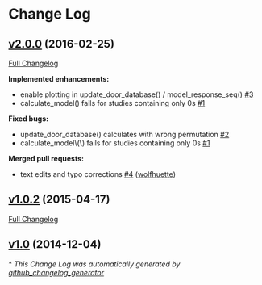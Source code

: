 # Change Log

## [v2.0.0](https://github.com/Dahaniel/DoOR.functions/tree/v2.0.0) (2016-02-25)
[Full Changelog](https://github.com/Dahaniel/DoOR.functions/compare/v1.0.2...v2.0.0)

**Implemented enhancements:**

- enable plotting in update_door_database\(\) / model_response_seq\(\) [\#3](https://github.com/Dahaniel/DoOR.functions/issues/3)
- calculate_model\(\) fails for studies containing only 0s [\#1](https://github.com/Dahaniel/DoOR.functions/issues/1)

**Fixed bugs:**

- update_door_database\(\) calculates with wrong permutation [\#2](https://github.com/Dahaniel/DoOR.functions/issues/2)
- calculate_model\\(\\) fails for studies containing only 0s [\#1](https://github.com/Dahaniel/DoOR.functions/issues/1)

**Merged pull requests:**

- text edits and typo corrections [\#4](https://github.com/Dahaniel/DoOR.functions/pull/4) ([wolfhuette](https://github.com/wolfhuette))

## [v1.0.2](https://github.com/Dahaniel/DoOR.functions/tree/v1.0.2) (2015-04-17)
[Full Changelog](https://github.com/Dahaniel/DoOR.functions/compare/v1.0...v1.0.2)

## [v1.0](https://github.com/Dahaniel/DoOR.functions/tree/v1.0) (2014-12-04)


\* *This Change Log was automatically generated by [github_changelog_generator](https://github.com/skywinder/Github-Changelog-Generator)*